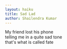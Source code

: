 ```yaml
---
layout: haiku
title: Sad Lad
author: Shailendra Kumar
---
```


My friend lost his phone<br>
telling me in a quite sad tone<br>
that's what is called fate<br>
